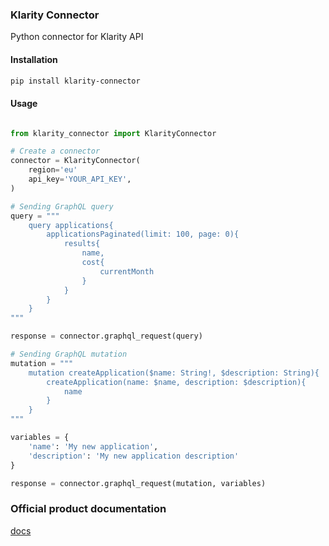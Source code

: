 ### Klarity Connector
Python connector for Klarity API

#### Installation
```bash
pip install klarity-connector
```

#### Usage
```python

from klarity_connector import KlarityConnector

# Create a connector
connector = KlarityConnector(
    region='eu'
    api_key='YOUR_API_KEY',
)

# Sending GraphQL query
query = """
    query applications{
        applicationsPaginated(limit: 100, page: 0){
            results{
                name,
                cost{
                    currentMonth
                }
            }
        }
    }
"""

response = connector.graphql_request(query)

# Sending GraphQL mutation
mutation = """
    mutation createApplication($name: String!, $description: String){
        createApplication(name: $name, description: $description){
            name
        }
    }
"""

variables = {
    'name': 'My new application',
    'description': 'My new application description'
}

response = connector.graphql_request(mutation, variables)

```

### Official product documentation
[docs](https://docs.klarity.nordcloudapp.com)

